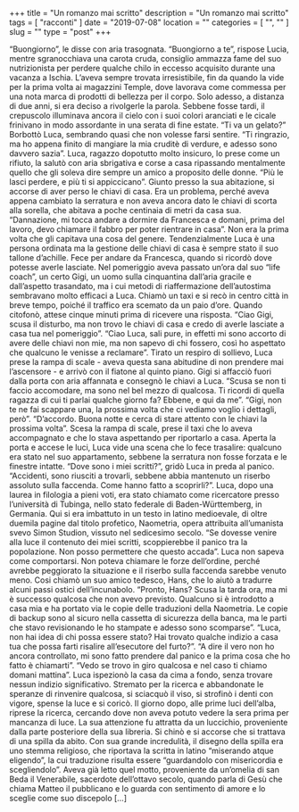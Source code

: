 +++
title = "Un romanzo mai scritto"
description = "Un romanzo mai scritto"
tags = [ "racconti" ]
date = "2019-07-08"
location = ""
categories = [
  "",
  ""
]
slug = ""
type = "post"
+++

“Buongiorno”, le disse con aria trasognata. “Buongiorno a te”, rispose Lucia, mentre sgranocchiava una carota cruda, consiglio ammazza fame del suo nutrizionista per perdere qualche chilo in eccesso acquisito durante una vacanza a Ischia. L’aveva sempre trovata irresistibile, fin da quando la vide per la prima volta ai magazzini Temple, dove lavorava come commessa per una nota marca di prodotti di bellezza per il corpo. Solo adesso, a distanza di due anni, si era deciso a rivolgerle la parola. Sebbene fosse tardi, il crepuscolo illuminava ancora il cielo con i suoi colori aranciati e le cicale frinivano in modo assordante in una serata di fine estate. “Ti va un gelato?” Borbottò Luca, sembrando quasi che non volesse farsi sentire. “Ti ringrazio, ma ho appena finito di mangiare la mia cruditè di verdure, e adesso sono davvero sazia”. Luca, ragazzo dopotutto molto insicuro, lo prese come un rifiuto, la salutò con aria sbrigativa e corse a casa ripassando mentalmente quello che gli soleva dire sempre un amico a proposito delle donne. “Più le lasci perdere, e più ti si appiccicano”. Giunto presso la sua abitazione, si accorse di aver perso le chiavi di casa. Era un problema, perché aveva appena cambiato la serratura e non aveva ancora dato le chiavi di scorta alla sorella, che abitava a poche centinaia di metri da casa sua. “Dannazione, mi tocca andare a dormire da Francesca e domani, prima del lavoro, devo chiamare il fabbro per poter rientrare in casa”. Non era la prima volta che gli capitava una cosa del genere. Tendenzialmente Luca è una persona ordinata ma la gestione delle chiavi di casa è sempre stato il suo tallone d’achille. Fece per andare da Francesca, quando si ricordò dove potesse averle lasciate. Nel pomeriggio aveva passato un’ora dal suo “life coach”, un certo Gigi, un uomo sulla cinquantina dall’aria gracile e dall’aspetto trasandato, ma i cui metodi di riaffermazione dell’autostima sembravano molto efficaci a Luca. Chiamò un taxi e si recò in centro città in breve tempo, poiché il traffico era scemato da un paio d’ore. Quando citofonò, attese cinque minuti prima di ricevere una risposta. “Ciao Gigi, scusa il disturbo, ma non trovo le chiavi di casa e credo di averle lasciate a casa tua nel pomeriggio”. “Ciao Luca, sali pure, in effetti mi sono accorto di avere delle chiavi non mie, ma non sapevo di chi fossero, così ho aspettato che qualcuno le venisse a reclamare”. Tirato un respiro di sollievo, Luca prese la rampa di scale - aveva questa sana abitudine di non prendere mai l’ascensore - e arrivò con il fiatone al quinto piano. Gigi si affacciò fuori dalla porta con aria affannata e consegnò le chiavi a Luca. “Scusa se non ti faccio accomodare, ma sono nel bel mezzo di qualcosa. Ti ricordi di quella ragazza di cui ti parlai qualche giorno fa? Ebbene, e qui da me”. “Gigi, non te ne fai scappare una, la prossima volta che ci vediamo voglio i dettagli, però”. “D’accordo. Buona notte e cerca di stare attento con le chiavi la prossima volta”. Scesa la rampa di scale, prese il taxi che lo aveva accompagnato e che lo stava aspettando per riportarlo a casa. Aperta la porta e accese le luci, Luca vide una scena che lo fece trasalire: qualcuno era stato nel suo appartamento, sebbene la serratura non fosse forzata e le finestre intatte. “Dove sono i miei scritti?”, gridò Luca in preda al panico. “Accidenti, sono riusciti a trovarli, sebbene abbia mantenuto un riserbo assoluto sulla faccenda. Come hanno fatto a scoprirli?”. Luca, dopo una laurea in filologia a pieni voti, era stato chiamato come ricercatore presso l’università di Tubinga, nello stato federale di Baden-Württemberg, in Germania. Qui si era imbattuto in un testo in latino medioevale, di oltre duemila pagine dal titolo profetico, Naometria, opera attribuita all’umanista svevo Simon Studion, vissuto nel sedicesimo secolo. “Se dovesse venire alla luce il contenuto dei miei scritti, scoppierebbe il panico tra la popolazione. Non posso permettere che questo accada”. Luca non sapeva come comportarsi. Non poteva chiamare le forze dell’ordine, perché avrebbe peggiorato la situazione e il riserbo sulla faccenda sarebbe venuto meno. Cosi chiamò un suo amico tedesco, Hans, che lo aiutò a tradurre alcuni passi ostici dell’incunabolo. “Pronto, Hans? Scusa la tarda ora, ma mi è successo qualcosa che non avevo previsto. Qualcuno si è introdotto a casa mia e ha portato via le copie delle traduzioni della Naometria. Le copie di backup sono al sicuro nella cassetta di sicurezza della banca, ma le parti che stavo revisionando le ho stampate e adesso sono scomparse”. “Luca, non hai idea di chi possa essere stato? Hai trovato qualche indizio a casa tua che possa farti risalire all’esecutore del furto?”. “A dire il vero non ho ancora controllato, mi sono fatto prendere dal panico e la prima cosa che ho fatto è chiamarti”. “Vedo se trovo in giro qualcosa e nel caso ti chiamo domani mattina”. Luca ispezionò la casa da cima a fondo, senza trovare nessun indizio significativo. Stremato per la ricerca e abbandonate le speranze di rinvenire qualcosa, si sciacquò il viso, si strofinò i denti con vigore, spense la luce e si coricò. Il giorno dopo, alle prime luci dell’alba, riprese la ricerca, cercando dove non aveva potuto vedere la sera prima per mancanza di luce. La sua attenzione fu attratta da un luccichio, proveniente dalla parte posteriore della sua libreria. Si chinò e si accorse che si trattava di una spilla da abito. Con sua grande incredulità, il disegno della spilla era uno stemma religioso, che riportava la scritta in latino “miserando atque eligendo”, la cui traduzione risulta essere “guardandolo con misericordia e scegliendolo”. Aveva già letto quel motto, proveniente da un’omelia di san Beda il Venerabile, sacerdote dell’ottavo secolo, quando parla di Gesù che chiama Matteo il pubblicano e lo guarda con sentimento di amore e lo sceglie come suo discepolo […]
